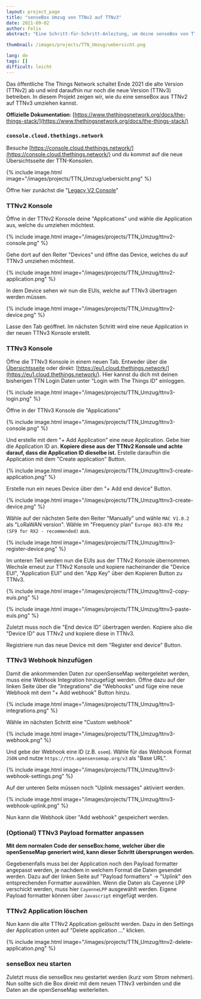 ```yaml
---
layout: project_page
title: "senseBox Umzug von TTNv2 auf TTNv3"
date: 2021-09-02
author: Felix
abstract: "Eine Schritt-für-Schritt-Anleitung, um deine senseBox von TTNv2 auf TTNv3 umzuziehen"

thumbnail: /images/projects/TTN_Umzug/uebersicht.png

lang: de
tags: []
difficult: leicht
---
```


<style>
img {
  max-width: 100%;
}
</style>
<head><title>senseBox Umzug von TTNv2 auf TTNv3</title></head>

Das öffentliche The Things Network schaltet Ende 2021 die alte Version (TTNv2) ab und wird daraufhin nur noch die neue Version (TTNv3) betreiben. In diesem Projekt zeigen wir, wie du eine senseBox aus TTNv2 auf TTNv3 umziehen kannst.

**Offizielle Dokumentation**: [https://www.thethingsnetwork.org/docs/the-things-stack/](https://www.thethingsnetwork.org/docs/the-things-stack/)

### `console.cloud.thethings.network`

Besuche [https://console.cloud.thethings.network/](https://console.cloud.thethings.network/) und du kommst auf die neue Übersichtsseite der TTN-Konsolen.

{% include image.html image="/images/projects/TTN_Umzug/uebersicht.png" %}

Öffne hier zunächst die "[Legacy V2 Console](https://v2console.thethingsnetwork.org/)"

### TTNv2 Konsole

Öffne in der TTNv2 Konsole deine "Applications" und wähle die Application aus, welche du umziehen möchtest.

{% include image.html image="/images/projects/TTN_Umzug/ttnv2-console.png" %}

Gehe dort auf den Reiter "Devices" und öffne das Device, welches du auf TTNv3 umziehen möchtest.

{% include image.html image="/images/projects/TTN_Umzug/ttnv2-application.png" %}

In dem Device sehen wir nun die EUIs, welche auf TTNv3 übertragen werden müssen.

{% include image.html image="/images/projects/TTN_Umzug/ttnv2-device.png" %}

Lasse den Tab geöffnet. Im nächsten Schritt wird eine neue Application in der neuen TTNv3 Konsole erstellt.

### TTNv3 Konsole

Öffne die TTNv3 Konsole in einem neuen Tab. Entweder über die [Übersichtsseite](https://console.cloud.thethings.network/) oder direkt: [https://eu1.cloud.thethings.network/](https://eu1.cloud.thethings.network/). Hier kannst du dich mit deinen bisherigen TTN Login Daten unter "Login with The Things ID" einloggen.

{% include image.html image="/images/projects/TTN_Umzug/ttnv3-login.png" %}

Öffne in der TTNv3 Konsole die "Applications"

{% include image.html image="/images/projects/TTN_Umzug/ttnv3-console.png" %}

Und erstelle mit dem "+ Add Application" eine neue Application. Gebe hier die Application ID an. **Kopiere diese aus der TTNv2 Konsole und achte darauf, dass die Application ID dieselbe ist.** Erstelle daraufhin die Application mit dem "Create application" Button.

{% include image.html image="/images/projects/TTN_Umzug/ttnv3-create-application.png" %}

Erstelle nun ein neues Device über den "+ Add end device" Button.

{% include image.html image="/images/projects/TTN_Umzug/ttnv3-create-device.png" %}

Wähle auf der nächsten Seite den Reiter "Manually" und wähle `MAC V1.0.2` als "LoRaWAN version". Wähle im "Frequency plan" `Europe 863-870 Mhz (SF9 for RX2 - recommended)` aus.

{% include image.html image="/images/projects/TTN_Umzug/ttnv3-register-device.png" %}

Im unteren Teil werden nun die EUIs aus der TTNv2 Konsole übernommen. Wechsle erneut zur TTNv2 Konsole und kopiere nacheinander die "Device EUI", "Application EUI" und den "App Key" über den Kopieren Button zu TTNv3.

{% include image.html image="/images/projects/TTN_Umzug/ttnv2-copy-euis.png" %}

{% include image.html image="/images/projects/TTN_Umzug/ttnv3-paste-euis.png" %}

Zuletzt muss noch die "End device ID" übertragen werden. Kopiere also die "Device ID" aus TTNv2 und kopiere diese in TTNv3.

Registriere nun das neue Device mit dem "Register end device" Button.

### TTNv3 Webhook hinzufügen

Damit die ankommenden Daten zur openSenseMap weitergeleitet werden, muss eine Webhook Integration hinzugefügt werden. Öffne dazu auf der linken Seite über die "Integrations" die "Webhooks" und füge eine neue Webhook mit dem "+ Add webhook" Button hinzu.

{% include image.html image="/images/projects/TTN_Umzug/ttnv3-integrations.png" %}

Wähle im nächsten Schritt eine "Custom webhook"

{% include image.html image="/images/projects/TTN_Umzug/ttnv3-webhook.png" %}

Und gebe der Webhook eine ID (z.B. `osem`). Wähle für das Webhook Format `JSON` und nutze `https://ttn.opensensemap.org/v3` als "Base URL".

{% include image.html image="/images/projects/TTN_Umzug/ttnv3-webhook-settings.png" %}

Auf der unteren Seite müssen noch "Uplink messages" aktiviert werden.

{% include image.html image="/images/projects/TTN_Umzug/ttnv3-webhook-uplink.png" %}

Nun kann die Webhook über "Add webhook" gespeichert werden.

### (Optional) TTNv3 Payload formatter anpassen

**Mit dem normalen Code der senseBox:home, welcher über die openSenseMap generiert wird, kann dieser Schritt übersprungen werden.**

Gegebenenfalls muss bei der Application noch den Payload formatter angepasst werden, je nachdem in welchem Format die Daten gesendet werden. Dazu auf der linken Seite auf "Payload formatters" -> "Uplink" den entsprechenden Formatter auswählen. Wenn die Daten als Cayenne LPP verschickt werden, muss hier `CayenneLPP` ausgewählt werden. Eigene Payload formatter können über `Javascript` eingefügt werden.

### TTNv2 Application löschen

Nun kann die alte TTNv2 Application gelöscht werden. Dazu in den Settings der Application unten auf "Delete application ..." klicken.

{% include image.html image="/images/projects/TTN_Umzug/ttnv2-delete-application.png" %}

### senseBox neu starten

Zuletzt muss die senseBox neu gestartet werden (kurz vom Strom nehmen). Nun sollte sich die Box direkt mit dem neuen TTNv3 verbinden und die Daten an die openSenseMap weiterleiten.
